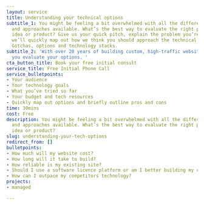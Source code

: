 ```yaml
---
layout: service
title: Understanding your technical options
subtitle_1: You might be feeling a bit overwhelmed with all the different technologies
  and approaches available. What’s the best way to evaluate the right path for your
  idea or product? Give us your quick pitch, explain the problem you’re solving. And
  we’ll quickly map out how we think you should approach the technical side of things.
  Gotchas, options and technology stacks.
subtitle_2: 'With over 20 years of building custom, high-traffic websites we can help
  you evaluate your options. '
cta_button_title: Book your free initial consult
service_title: Free Initial Phone Call
service_bulletpoints:
- Your audience
- Your technology goals
- What you’ve tried so far
- Your budget and tech resources
- Quickly map out options and briefly outline pros and cons
time: 30mins
cost: Free
description: You might be feeling a bit overwhelmed with all the different technologies
  and approaches available. What’s the best way to evaluate the right path for your
  idea or product?
slug: understanding-your-tech-options
redirect_from: []
bulletpoints:
- How much will my website cost?
- How long will it take to build?
- How reliable is my existing site?
- Should I use a software licence platform or am I better building my own custom website?
- How can I outpace my competitors technology?
projects:
- managed

---
```

